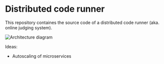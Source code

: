 # Distributed code runner
This repository containes the source code of a distributed code runner (aka. online judging system).

![Architecture diagram](https://raw.githubusercontent.com/petergood/distributed-code-runner/master/architecture.svg?sanitize=true)

Ideas:
* Autoscaling of microservices